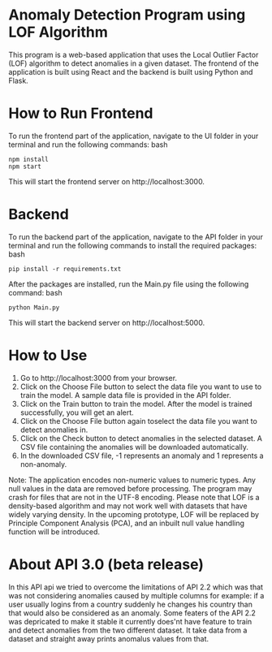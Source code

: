 # Anomaly Detection Program using LOF Algorithm

This program is a web-based application that uses the Local Outlier Factor (LOF) algorithm to detect anomalies in a given dataset. The frontend of the application is built using React and the backend is built using Python and Flask.

# How to Run Frontend

To run the frontend part of the application, navigate to the UI folder in your terminal and run the following commands:
bash

```
npm install
npm start
```

This will start the frontend server on http://localhost:3000.

# Backend

To run the backend part of the application, navigate to the API folder in your terminal and run the following commands to install the required packages:
bash
```
pip install -r requirements.txt
```

After the packages are installed, run the Main.py file using the following command:
bash
```
python Main.py
```

This will start the backend server on http://localhost:5000.

# How to Use

1. Go to http://localhost:3000 from your browser.
2. Click on the Choose File button to select the data file you want to use to train the model. A sample data file is provided in the API folder.
3. Click on the Train button to train the model. After the model is trained successfully, you will get an alert.
4. Click on the Choose File button again toselect the data file you want to detect anomalies in.
5. Click on the Check button to detect anomalies in the selected dataset. A CSV file containing the anomalies will be downloaded automatically.
6. In the downloaded CSV file, -1 represents an anomaly and 1 represents a non-anomaly.

Note: The application encodes non-numeric values to numeric types. Any null values in the data are removed before processing. The program may crash for files that are not in the UTF-8 encoding. Please note that LOF is a density-based algorithm and may not work well with datasets that have widely varying density. In the upcoming prototype, LOF will be replaced by Principle Component Analysis (PCA), and an inbuilt null value handling function will be introduced.

# About API 3.0 (beta release)
In this API api we tried to overcome the limitations of API 2.2 which was that was not considering anomalies caused by multiple columns for example: if a user usually logins from a country suddenly he changes his country than that would also be considered as an anomaly. Some featers of the API 2.2 was depricated to make it stable it currently does'nt have feature to train and detect anomalies from the two different dataset. It take data from a dataset and straight away prints anomalus values from that.